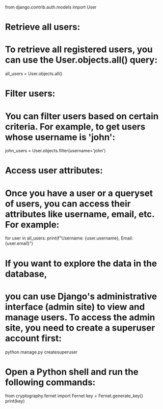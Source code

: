 from django.contrib.auth.models import User

# Retrieve all users:
# To retrieve all registered users, you can use the User.objects.all() query:
all_users = User.objects.all()

# Filter users:
# You can filter users based on certain criteria. For example, to get users whose username is 'john':
john_users = User.objects.filter(username='john')

# Access user attributes:
# Once you have a user or a queryset of users, you can access their attributes like username, email, etc. For example:
for user in all_users:
    print(f"Username: {user.username}, Email: {user.email}")

# If you want to explore the data in the database, 
# you can use Django's administrative interface (admin site) to view and manage users. To access the admin site, you need to create a superuser account first:
python manage.py createsuperuser

# Open a Python shell and run the following commands:
<!-- GenerateANewKey.py -->
from cryptography.fernet import Fernet
key = Fernet.generate_key()
print(key)